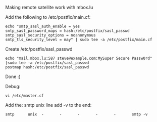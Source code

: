 Making remote satellite work with mbox.lu

Add the following to /etc/postfix/main.cf:

```
echo "smtp_sasl_auth_enable = yes
smtp_sasl_password_maps = hash:/etc/postfix/sasl_passwd
smtp_sasl_security_options = noanonymous
smtp_tls_security_level = may" | sudo tee -a /etc/postfix/main.cf
```

Create /etc/postfix/sasl_passwd

```
echo "mail.mbox.lu:587 steve@example.com:MySuper Secure Passw0rd" |sudo tee -a /etc/postfix/sasl_passwd
postmap hash:/etc/postfix/sasl_passwd
```

Done :)

Debug:

```
vi /etc/master.cf
```

Add the: smtp unix line add -v to the end:

```
smtp      unix  -       -       -       -       -       smtp -v
```
